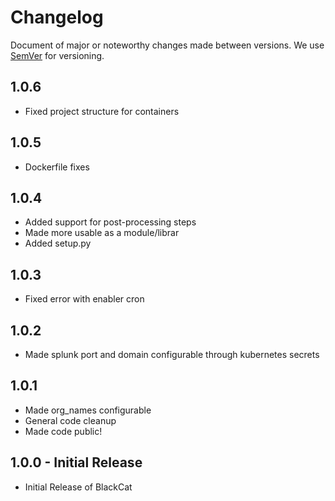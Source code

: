 # Changelog
Document of major or noteworthy changes made between versions.
We use [SemVer](https://semver.org/) for versioning.
## 1.0.6
* Fixed project structure for containers

##  1.0.5
* Dockerfile fixes

##  1.0.4
* Added support for post-processing steps
* Made more usable as a module/librar
* Added setup.py

##  1.0.3  
* Fixed error with enabler cron

##  1.0.2  
* Made splunk port and domain configurable through kubernetes secrets

##  1.0.1 
* Made org_names configurable
* General code cleanup
* Made code public!

##  1.0.0 - Initial Release
* Initial Release of BlackCat 